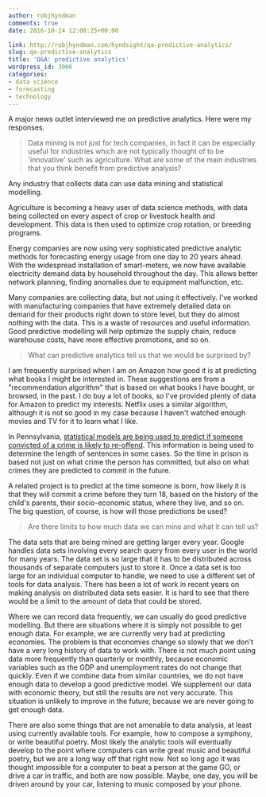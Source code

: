 ```yaml
---
author: robjhyndman
comments: true
date: 2016-10-24 12:00:25+00:00

link: http://robjhyndman.com/hyndsight/qa-predictive-analytics/
slug: qa-predictive-analytics
title: 'Q&A: predictive analytics'
wordpress_id: 3906
categories:
- data science
- forecasting
- technology
---
```


A major news outlet interviewed me on predictive analytics. Here were my responses.<!-- more -->


>Data mining is not just for tech companies, in fact it can be especially useful for industries which are not typically thought of to be 'innovative' such as agriculture. What are some of the main industries that you think benefit from predictive analysis?



Any industry that collects data can use data mining and statistical modelling.

Agriculture is becoming a heavy user of data science methods, with data being collected on every aspect of crop or livestock health and development. This data is then used to optimize crop rotation, or breeding programs.

Energy companies are now using very sophisticated predictive analytic methods for forecasting energy usage from one day to 20 years ahead. With the widespread installation of smart-meters, we now have available electricity demand data by household throughout the day. This allows better network planning, finding anomalies due to equipment malfunction, etc.

Many companies are collecting data, but not using it effectively. I've worked with manufacturing companies that have extremely detailed data on demand for their products right down to store level, but they do almost nothing with the data. This is a waste of resources and useful information. Good predictive modelling will help optimize the supply chain, reduce warehouse costs, have more effective promotions, and so on.


>What can predictive analytics tell us that we would be surprised by?



I am frequently surprised when I am on Amazon how good it is at predicting what books I might be interested in. These suggestions are from a "recommendation algorithm" that is based on what books I have bought, or browsed, in the past. I do buy a lot of books, so I've provided plenty of data for Amazon to predict my interests. Netflix uses a similar algorithm, although it is not so good in my case because I haven't watched enough movies and TV for it to learn what I like.

In Pennsylvania, [statistical models are being used to predict if someone convicted of a crime is likely to re-offend](https://www.themarshallproject.org/2015/08/04/the-new-science-of-sentencing). This information is being used to determine the length of sentences in some cases. So the time in prison is based not just on what crime the person has committed, but also on what crimes they are predicted to commit in the future.

A related project is to predict at the time someone is born, how likely it is that they will commit a crime before they turn 18, based on the history of the child's parents, their socio-economic status, where they live, and so on. The big question, of course, is how will those predictions be used?



>Are there limits to how much data we can mine and what it can tell us?



The data sets that are being mined are getting larger every year. Google handles data sets involving every search query from every user in the world for many years. The data set is so large that it has to be distributed across thousands of separate computers just to store it. Once a data set is too large for an individual computer to handle, we need to use a different set of tools for data analysis. There has been a lot of work in recent years on making analysis on distributed data sets easier. It is hard to see that there would be a limit to the amount of data that could be stored.

Where we can record data frequently, we can usually do good predictive modelling. But there are situations where it is simply not possible to get enough data. For example, we are currently very bad at predicting economies. The problem is that economies change so slowly that we don't have a very long history of data to work with. There is not much point using data more frequently than quarterly or monthly, because economic variables such as the GDP and unemployment rates do not change that quickly. Even if we combine data from similar countries, we do not have enough data to develop a good predictive model. We supplement our data with economic theory, but still the results are not very accurate. This situation is unlikely to improve in the future, because we are never going to get enough data.

There are also some things that are not amenable to data analysis, at least using currently available tools. For example, how to compose a symphony, or write beautiful poetry. Most likely the analytic tools will eventually develop to the point where computers can write great music and beautiful poetry, but we are a long way off that right now. Not so long ago it was thought impossible for a computer to beat a person at the game GO, or drive a car in traffic, and both are now possible. Maybe, one day, you will be driven around by your car, listening to music composed by your phone.

